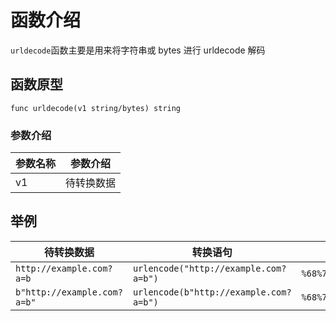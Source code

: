 # 函数介绍

`urldecode`函数主要是用来将字符串或 bytes 进行 urldecode 解码

## 函数原型

`func urldecode(v1 string/bytes) string`

### 参数介绍

| 参数名称 | 参数介绍  |
|------|-------|
| v1   | 待转换数据 |

## 举例

| 待转换数据                       | 转换语句                                   | 输出结果                                                                 |
|-----------------------------|----------------------------------------|----------------------------------------------------------------------|
| `http://example.com?a=b`    | `urlencode("http://example.com?a=b")`  | `%68%74%74%70%3A%2F%2F%65%78%61%6D%70%6C%65%2E%63%6F%6D%3F%61%3D%62` |
| `b"http://example.com?a=b"` | `urlencode(b"http://example.com?a=b")` | `%68%74%74%70%3A%2F%2F%65%78%61%6D%70%6C%65%2E%63%6F%6D%3F%61%3D%62` |

